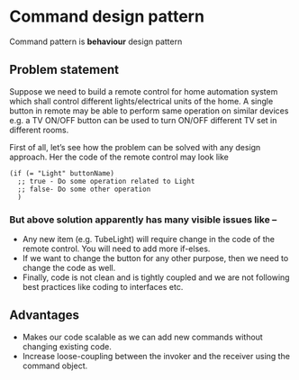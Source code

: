 # Command design pattern

Command pattern is **behaviour** design pattern

## Problem statement

Suppose we need to build a remote control for home automation system which shall control different lights/electrical units of the home. A single button in remote may be able to perform same operation on similar devices e.g. a TV ON/OFF button can be used to turn ON/OFF different TV set in different rooms.

First of all, let’s see how the problem can be solved with any design approach. Her the code of the remote control may look like

```
(if (= "Light" buttonName)
  ;; true - Do some operation related to Light
  ;; false- Do some other operation
  )
  ```

### But above solution apparently has many visible issues like –

* Any new item (e.g. TubeLight) will require change in the code of the remote control. You will need to add more if-elses.
* If we want to change the button for any other purpose, then we need to change the code as well.
* Finally, code is not clean and is tightly coupled and we are not following best practices like coding to interfaces etc.

## Advantages
* Makes our code scalable as we can add new commands without changing existing code.
* Increase loose-coupling between the invoker and the receiver using the command object.
